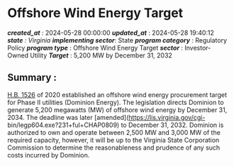 # Offshore Wind Energy Target 
 ***created_at*** : 2024-05-28 00:00:00 
 ***updated_at*** : 2024-05-28 19:40:12 
 ***state** : Virginia 
 **implementing sector***: State 
 ***program category*** : Regulatory Policy 
 ***program type*** : Offshore Wind Energy Target 
 ***sector*** : Investor-Owned Utility 
 ***Target*** : 5,200 MW by December 31, 2032

 
 ## Summary : 
 [H.B. 1526](https://lis.virginia.gov/cgi-bin/legp604.exe?201+ful+CHAP1193) of
2020 established an offshore wind energy procurement target for Phase II
utilities (Dominion Energy). The legislation directs Dominion to generate
5,200 megawatts (MW) of offshore wind energy by December 31, 2034. The
deadline was later [amended](https://lis.virginia.gov/cgi-
bin/legp604.exe?231+ful+CHAP0809) to December 31, 2032. Dominion is authorized
to own and operate between 2,500 MW and 3,000 MW of the required capacity,
however, it will be up to the Virginia State Corporation Commission to
determine the reasonableness and prudence of any such costs incurred by
Dominion.

  

 
 